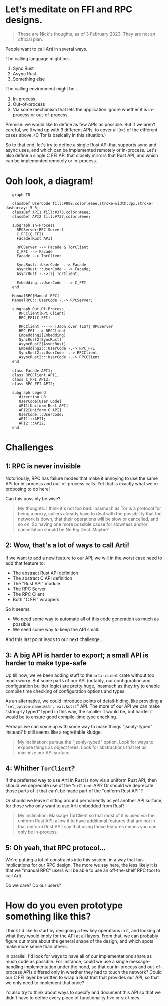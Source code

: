 
# Let's meditate on FFI and RPC designs.

> These are Nick's thoughts, as of 3 February 2023.
> They are not an official plan.

People want to call Arti in several ways.

The calling language might be...
   1. Sync Rust
   2. Async Rust
   3. Something else
 
 The calling environment might be...
   1. In-process
   2. Out-of-process
   3. Via some mechanism that lets the application ignore whether it is in-process or out-of-process.

Premise: we would like to define as few APIs as possible.
But if we aren't careful, we'll wind up with 9 different APIs, 
to cover all `3×3` of the different cases above.
(C Tor is basically in this situation.)

So to that end, 
let's try to define a single Rust API
that supports sync and async uses,
and which can be implemented remotely or in-process.
Let's also define a single C FFI API
that closely mirrors that Rust API, 
and which can be implemented remotely or in-process.

# Ooh look, a diagram!

```mermaid
   graph TD

   classDef UserCode fill:#008,color:#eee,stroke-width:3px,stroke-dasharray: 5 5;
   classDef API1 fill:#373,color:#eee;
   classDef API2 fill:#737,color:#eee;

   subgraph In-Process
     RPCServer(RPC Server)
     C_FFI(C FFI)
     Facade[Rust API]

     RPCServer --> Facade & TorClient
     C_FFI --> Facade
     Facade --> TorClient

     SyncRust:::UserCode -.-> Facade 
     AsyncRust:::UserCode -.-> Facade;
     AsyncRust -.->|?| TorClient;

     Embedding:::UserCode -.-> C_FFI
   end

   ManualRPC[Manual RPC]
   ManualRPC:::UserCode -.-> RPCServer;

   subgraph Out-Of-Process
      RPCClient(RPC Client)
      RPC_FFI(C FFI)

      RPCClient ----> |Json over TLS?| RPCServer
      RPC_FFI --> RPCClient
      Embedding2[Embedding]
      SyncRust2[SyncRust]
      AsyncRust2[AsyncRust]
      Embedding2:::UserCode -.-> RPC_FFI
      SyncRust2:::UserCode -.-> RPCClient
      AsyncRust2:::UserCode -.-> RPCClient 
   end

   class Facade API1;
   class RPCClient API1;
   class C_FFI API2;
   class RPC_FFI API2;

   subgraph Legend
      direction LR
      UserCode[User Code]
      API1[Uniform Rust API]
      API2[Uniform C API]
      UserCode:::UserCode;
      API1:::API1;
      API2:::API2;
   end
```

# Challenges

## 1: RPC is never invisible

Notoriously, RPC has failure modes that make it annoying 
to use the same API for in-process and out-of-process calls.
Yet that is exactly what we're proposing to do here!

Can this possibly be wise?

> My thoughts: I think it's not too bad. Inasmuch as Tor is a protocol for being a proxy, callers already have to deal with the possibility that the network is down, that their operations will be slow or cancelled, and so on.  So having one more possible cause for slowness and/or cancellation should be No Big Deal.  Maybe?

## 2: Wow, that's a lot of ways to call Arti!

If we want to add a new feature to our API, we will in the worst case need to add that feature to:
  * The abstract Rust API definition
  * The abstract C API definition
  * The "Rust API" module
  * The RPC Server
  * The RPC Client
  * Both "C FFI" wrappers

So it seems:
   * We need some way to automate all of this code generation as much as possible
   * We need some way to keep the API small.

And this last point leads to our next challenge...

## 3: A big API is harder to export; a small API is harder to make type-safe

Up till now, we've been adding stuff to the `arti-client` crate without too much worry.  But some parts of our API (notably, our configuration and configuration builder logic) are pretty huge, inasmuch as they try to enable compile time checking of configuration options and types.

As an alternative, we could introduce points of detail-hiding, like providing a "`set_option(name:&str, val:&str)`" API.  The more of our API we can make "string-ly typed" typed in this way, the smaller it would be, but harder it would be to ensure good compile-time type checking.  

Perhaps we can some up with some way to make things "jsonly-typed" instead?  It still seems like a regrettable kludge.

> My inclination: pursue the "jsonly-typed" option.  Look for ways to expose things as object trees.  Look for abstractions that let us minimize our API surface.

## 4: Whither `TorClient`?

If the preferred way to use Arti in Rust is now via a uniform Rust API, then should we deprecate use of the `TorClient` API?  Or should we deprecate those parts of it that can't be made part of the "uniform Rust API"?

Or should we leave it sitting around permanently as yet another API surface, for those who only want to use Arti embedded from Rust?

> My inclination:  Massage TorClient so that most of it is used via the uniform Rust API; allow it to have additional features that are not in that uniform Rust API; say that using those features means you can only be in-process.

## 5: Oh yeah, that RPC protocol...

We're putting a lot of constraints into this system, in a way that has implications for our RPC design.  The more we say here, the less likely it is that we "manual RPC" users will be able to use an off-the-shelf RPC tool to call Arti.

Do we care?  Do our users?

# How do you even prototype something like this?

I think I'd like to start by designing a few key operations in it, and looking at what they would imply for the API at all layers.  From that, we can probably figure out more about the general shape of the design, and which spots make more sense than others.

In parallel, I'd look for ways to have all of our implementations share as much code as possible.  For instance, could we use a single message-handling implementation under the hood, so that our in-process and out-of-process APIs differed only in whether they had to touch the network?  Could our C FFI layer be written to wrap a Rust trait that provides our API, so that we only need to implement that once?

I'd also try to think about ways to specify and document this API so that we didn't have to define every piece of functionality five or six times.

